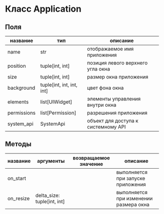 # Класс Application

## Поля
| название    | тип                       | описание                            |
|-------------|---------------------------|-------------------------------------|
| name        | str                       | отображаемое имя приложения         |
| position    | tuple[int, int]           | позиция левого верхнего угла окна   |
| size        | tuple[int, int]           | размер окна приложения              |
| background  | tuple[int, int, int, int] | цвет фона окна                      |
| elements    | list[UIWidget]            | элементы управления внутри окна     |
| permissions | list[Permission]          | разрешения приложения               |
| system_api  | SystemApi                 | объект для доступа к системному API |

## Методы

| название  | аргументы                   | возвращаемое значение | описание                               |
|-----------|-----------------------------|-----------------------|----------------------------------------|
| on_start  |                             |                       | выполняется при запуске приложения     |
| on_resize | delta_size: tuple[int, int] |                       | выполняется при изменении размера окна |





